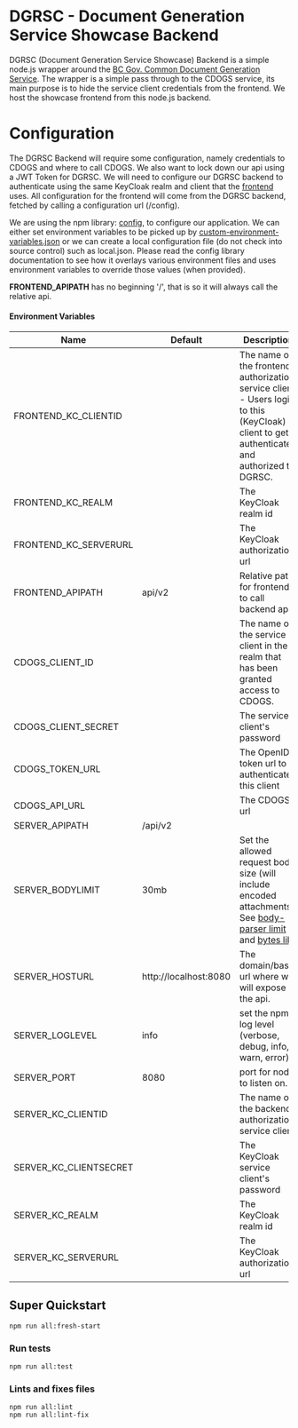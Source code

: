 # DGRSC - Document Generation Service Showcase Backend
DGRSC (Document Generation Service Showcase) Backend is a simple node.js wrapper around the [BC Gov. Common Document Generation Service](https://github.com/bcgov/common-document-generation-service).  The wrapper is a simple pass through to the CDOGS service, its main purpose is to hide the service client credentials from the frontend.  We host the showcase frontend from this node.js backend.

# Configuration
The DGRSC Backend will require some configuration, namely credentials to CDOGS and where to call CDOGS.  We also want to lock down our api using a JWT Token for DGRSC.  We will need to configure our DGRSC backend to authenticate using the same KeyCloak realm and client that the [frontend](../frontend) uses. All configuration for the frontend will come from the DGRSC backend, fetched by calling a configuration url (/config).

We are using the npm library: [config](https://www.npmjs.com/package/config), to configure our application.  We can either set environment variables to be picked up by [custom-environment-variables.json](./config/custom-environment-variables.json) or we can create a local configuration file (do not check into source control) such as local.json.  Please read the config library documentation to see how it overlays various environment files and uses environment variables to override those values (when provided).

**FRONTEND\_APIPATH** has no beginning '/', that is so it will always call the relative api.

#### Environment Variables

| Name | Default | Description |
| --- | --- | --- |
| FRONTEND_KC_CLIENTID | | The name of the frontend authorization service client - Users login to this (KeyCloak) client to get authenticated and authorized to DGRSC. |
| FRONTEND_KC_REALM | | The KeyCloak realm id |
| FRONTEND_KC_SERVERURL | | The KeyCloak authorization url |
| FRONTEND_APIPATH | api/v2 | Relative path for frontend to call backend api |
| CDOGS_CLIENT_ID | | The name of the service client in the realm that has been granted access to CDOGS. |
| CDOGS_CLIENT_SECRET | | The service client's password |
| CDOGS_TOKEN_URL | | The OpenID token url to authenticate this client |
| CDOGS_API_URL | | The CDOGS url |
| SERVER_APIPATH | /api/v2 | |
| SERVER_BODYLIMIT | 30mb | Set the allowed request body size (will include encoded attachments). See [body-parser limit](https://github.com/expressjs/body-parser#limit) and [bytes lib](https://www.npmjs.com/package/bytes) |
| SERVER_HOSTURL | http://localhost:8080 | The domain/base url where we will expose the api. |
| SERVER_LOGLEVEL | info | set the npm log level (verbose, debug, info, warn, error). |
| SERVER_PORT | 8080 | port for node to listen on. |
| SERVER_KC_CLIENTID | | The name of the backend authorization service client |
| SERVER_KC_CLIENTSECRET | | The KeyCloak service client's password |
| SERVER_KC_REALM | | The KeyCloak realm id |
| SERVER_KC_SERVERURL | | The KeyCloak authorization url |

## Super Quickstart
```
npm run all:fresh-start
```

### Run tests
```
npm run all:test
```

### Lints and fixes files
```
npm run all:lint
npm run all:lint-fix
```

